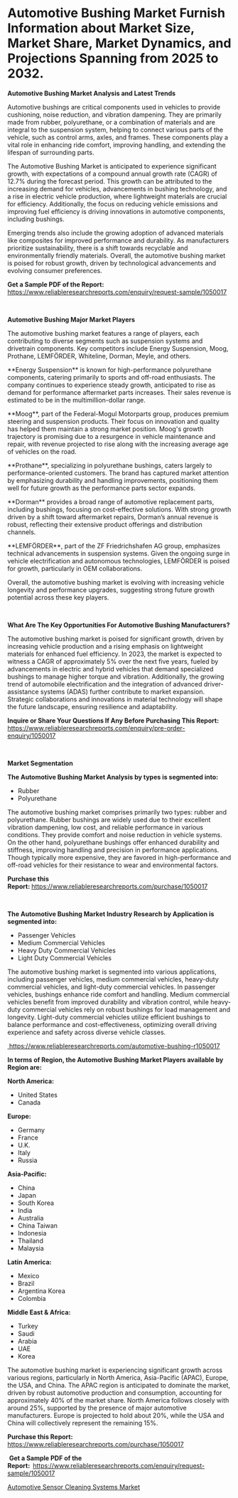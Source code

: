 <p><h1>Automotive Bushing Market Furnish Information about Market Size, Market Share, Market Dynamics, and Projections Spanning from 2025 to 2032.</h1></p><p><strong>Automotive Bushing Market Analysis and Latest Trends</strong></p>
<p><p>Automotive bushings are critical components used in vehicles to provide cushioning, noise reduction, and vibration dampening. They are primarily made from rubber, polyurethane, or a combination of materials and are integral to the suspension system, helping to connect various parts of the vehicle, such as control arms, axles, and frames. These components play a vital role in enhancing ride comfort, improving handling, and extending the lifespan of surrounding parts.</p><p>The Automotive Bushing Market is anticipated to experience significant growth, with expectations of a compound annual growth rate (CAGR) of 12.7% during the forecast period. This growth can be attributed to the increasing demand for vehicles, advancements in bushing technology, and a rise in electric vehicle production, where lightweight materials are crucial for efficiency. Additionally, the focus on reducing vehicle emissions and improving fuel efficiency is driving innovations in automotive components, including bushings. </p><p>Emerging trends also include the growing adoption of advanced materials like composites for improved performance and durability. As manufacturers prioritize sustainability, there is a shift towards recyclable and environmentally friendly materials. Overall, the automotive bushing market is poised for robust growth, driven by technological advancements and evolving consumer preferences.</p></p>
<p><strong>Get a Sample PDF of the Report:&nbsp;</strong> <a href="https://www.reliableresearchreports.com/enquiry/request-sample/1050017?utm_campaign=2797&utm_medium=2&utm_source=Github&utm_content=ia&utm_term=30032025&utm_id=automotive-bushing">https://www.reliableresearchreports.com/enquiry/request-sample/1050017</a></p>
<p>&nbsp;</p>
<p><strong>Automotive Bushing Major Market Players</strong></p>
<p><p>The automotive bushing market features a range of players, each contributing to diverse segments such as suspension systems and drivetrain components. Key competitors include Energy Suspension, Moog, Prothane, LEMFÖRDER, Whiteline, Dorman, Meyle, and others.</p><p>**Energy Suspension** is known for high-performance polyurethane components, catering primarily to sports and off-road enthusiasts. The company continues to experience steady growth, anticipated to rise as demand for performance aftermarket parts increases. Their sales revenue is estimated to be in the multimillion-dollar range.</p><p>**Moog**, part of the Federal-Mogul Motorparts group, produces premium steering and suspension products. Their focus on innovation and quality has helped them maintain a strong market position. Moog's growth trajectory is promising due to a resurgence in vehicle maintenance and repair, with revenue projected to rise along with the increasing average age of vehicles on the road.</p><p>**Prothane**, specializing in polyurethane bushings, caters largely to performance-oriented customers. The brand has captured market attention by emphasizing durability and handling improvements, positioning them well for future growth as the performance parts sector expands.</p><p>**Dorman** provides a broad range of automotive replacement parts, including bushings, focusing on cost-effective solutions. With strong growth driven by a shift toward aftermarket repairs, Dorman’s annual revenue is robust, reflecting their extensive product offerings and distribution channels.</p><p>**LEMFÖRDER**, part of the ZF Friedrichshafen AG group, emphasizes technical advancements in suspension systems. Given the ongoing surge in vehicle electrification and autonomous technologies, LEMFÖRDER is poised for growth, particularly in OEM collaborations.</p><p>Overall, the automotive bushing market is evolving with increasing vehicle longevity and performance upgrades, suggesting strong future growth potential across these key players.</p></p>
<p>&nbsp;</p>
<p><strong>What Are The Key Opportunities For Automotive Bushing Manufacturers?</strong></p>
<p><p>The automotive bushing market is poised for significant growth, driven by increasing vehicle production and a rising emphasis on lightweight materials for enhanced fuel efficiency. In 2023, the market is expected to witness a CAGR of approximately 5% over the next five years, fueled by advancements in electric and hybrid vehicles that demand specialized bushings to manage higher torque and vibration. Additionally, the growing trend of automobile electrification and the integration of advanced driver-assistance systems (ADAS) further contribute to market expansion. Strategic collaborations and innovations in material technology will shape the future landscape, ensuring resilience and adaptability.</p></p>
<p><strong>Inquire or Share Your Questions If Any Before Purchasing This Report:</strong> <a href="https://www.reliableresearchreports.com/enquiry/pre-order-enquiry/1050017?utm_campaign=2797&utm_medium=2&utm_source=Github&utm_content=ia&utm_term=30032025&utm_id=automotive-bushing">https://www.reliableresearchreports.com/enquiry/pre-order-enquiry/1050017</a></p>
<p>&nbsp;</p>
<p><strong>Market Segmentation</strong></p>
<p><strong>The Automotive Bushing Market Analysis by types is segmented into:</strong></p>
<p><ul><li>Rubber</li><li>Polyurethane</li></ul></p>
<p><p>The automotive bushing market comprises primarily two types: rubber and polyurethane. Rubber bushings are widely used due to their excellent vibration dampening, low cost, and reliable performance in various conditions. They provide comfort and noise reduction in vehicle systems. On the other hand, polyurethane bushings offer enhanced durability and stiffness, improving handling and precision in performance applications. Though typically more expensive, they are favored in high-performance and off-road vehicles for their resistance to wear and environmental factors.</p></p>
<p><strong>Purchase this Report:&nbsp;</strong><a href="https://www.reliableresearchreports.com/purchase/1050017?utm_campaign=2797&utm_medium=2&utm_source=Github&utm_content=ia&utm_term=30032025&utm_id=automotive-bushing">https://www.reliableresearchreports.com/purchase/1050017</a></p>
<p>&nbsp;</p>
<p><strong>The Automotive Bushing Market Industry Research by Application is segmented into:</strong></p>
<p><ul><li>Passenger Vehicles</li><li>Medium Commercial Vehicles</li><li>Heavy Duty Commercial Vehicles</li><li>Light Duty Commercial Vehicles</li></ul></p>
<p><p>The automotive bushing market is segmented into various applications, including passenger vehicles, medium commercial vehicles, heavy-duty commercial vehicles, and light-duty commercial vehicles. In passenger vehicles, bushings enhance ride comfort and handling. Medium commercial vehicles benefit from improved durability and vibration control, while heavy-duty commercial vehicles rely on robust bushings for load management and longevity. Light-duty commercial vehicles utilize efficient bushings to balance performance and cost-effectiveness, optimizing overall driving experience and safety across diverse vehicle classes.</p></p>
<p><a href="https://www.reliableresearchreports.com/automotive-bushing-r1050017?utm_campaign=2797&utm_medium=2&utm_source=Github&utm_content=ia&utm_term=30032025&utm_id=automotive-bushing">&nbsp;https://www.reliableresearchreports.com/automotive-bushing-r1050017</a></p>
<p><strong>In terms of Region, the Automotive Bushing Market Players available by Region are:</strong></p>
<p>
    <p> <strong> North America: </strong>
        <ul>
            <li>United States</li>
            <li>Canada</li>
        </ul>
        </p> 
    <p> <strong> Europe: </strong>
        <ul>
            <li>Germany</li>
            <li>France</li>
            <li>U.K.</li>
            <li>Italy</li>
            <li>Russia</li>
        </ul>
        </p> 
    <p> <strong> Asia-Pacific: </strong>
        <ul>
            <li>China</li>
            <li>Japan</li>
            <li>South Korea</li>
            <li>India</li>
            <li>Australia</li>
            <li>China Taiwan</li>
            <li>Indonesia</li>
            <li>Thailand</li>
            <li>Malaysia</li>
        </ul>
        </p> 
    <p> <strong> Latin America: </strong>
        <ul>
            <li>Mexico</li>
            <li>Brazil</li>
            <li>Argentina Korea</li>
            <li>Colombia</li>
        </ul>
        </p> 
    <p> <strong> Middle East & Africa: </strong>
        <ul>
            <li>Turkey</li>
            <li>Saudi</li>
            <li>Arabia</li>
            <li>UAE</li>
            <li>Korea</li>
        </ul>
    </p>
    </p>
<p><p>The automotive bushing market is experiencing significant growth across various regions, particularly in North America, Asia-Pacific (APAC), Europe, the USA, and China. The APAC region is anticipated to dominate the market, driven by robust automotive production and consumption, accounting for approximately 40% of the market share. North America follows closely with around 25%, supported by the presence of major automotive manufacturers. Europe is projected to hold about 20%, while the USA and China will collectively represent the remaining 15%.</p></p>
<p><strong>Purchase this Report: </strong><a href="https://www.reliableresearchreports.com/purchase/1050017?utm_campaign=2797&utm_medium=2&utm_source=Github&utm_content=ia&utm_term=30032025&utm_id=automotive-bushing">https://www.reliableresearchreports.com/purchase/1050017</a></p>
<p>&nbsp;<strong>Get a Sample PDF of the Report:&nbsp;&nbsp;</strong><a href="https://www.reliableresearchreports.com/enquiry/request-sample/1050017?utm_campaign=2797&utm_medium=2&utm_source=Github&utm_content=ia&utm_term=30032025&utm_id=automotive-bushing">https://www.reliableresearchreports.com/enquiry/request-sample/1050017</a></p>
<p><strong></strong></p>
<p><p><a href="https://github.com/bholdsfofie/Market-Research-Report-List-1/blob/main/automotive-sensor-cleaning-systems-market.md?utm_campaign=2797&utm_medium=2&utm_source=Github&utm_content=ia&utm_term=30032025&utm_id=automotive-bushing">Automotive Sensor Cleaning Systems Market</a></p></p>